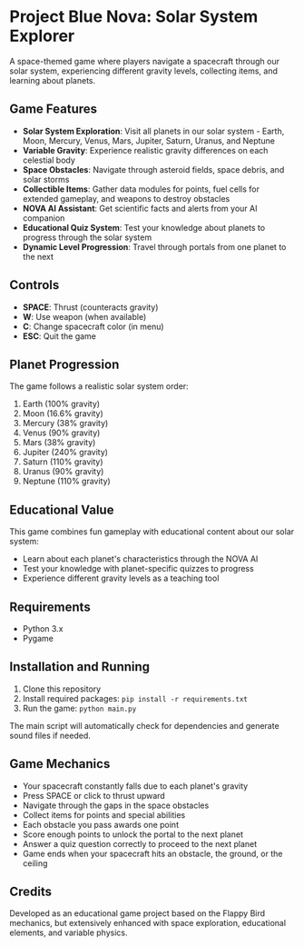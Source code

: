 # Project Blue Nova: Solar System Explorer

A space-themed game where players navigate a spacecraft through our solar system, experiencing different gravity levels, collecting items, and learning about planets.

## Game Features

- **Solar System Exploration**: Visit all planets in our solar system - Earth, Moon, Mercury, Venus, Mars, Jupiter, Saturn, Uranus, and Neptune
- **Variable Gravity**: Experience realistic gravity differences on each celestial body
- **Space Obstacles**: Navigate through asteroid fields, space debris, and solar storms
- **Collectible Items**: Gather data modules for points, fuel cells for extended gameplay, and weapons to destroy obstacles
- **NOVA AI Assistant**: Get scientific facts and alerts from your AI companion
- **Educational Quiz System**: Test your knowledge about planets to progress through the solar system
- **Dynamic Level Progression**: Travel through portals from one planet to the next

## Controls

- **SPACE**: Thrust (counteracts gravity)
- **W**: Use weapon (when available)
- **C**: Change spacecraft color (in menu)
- **ESC**: Quit the game

## Planet Progression

The game follows a realistic solar system order:

1. Earth (100% gravity)
2. Moon (16.6% gravity)
3. Mercury (38% gravity)
4. Venus (90% gravity)
5. Mars (38% gravity)
6. Jupiter (240% gravity)
7. Saturn (110% gravity)
8. Uranus (90% gravity)
9. Neptune (110% gravity)

## Educational Value

This game combines fun gameplay with educational content about our solar system:
- Learn about each planet's characteristics through the NOVA AI
- Test your knowledge with planet-specific quizzes to progress
- Experience different gravity levels as a teaching tool

## Requirements

- Python 3.x
- Pygame

## Installation and Running

1. Clone this repository
2. Install required packages: `pip install -r requirements.txt`
3. Run the game: `python main.py`

The main script will automatically check for dependencies and generate sound files if needed.

## Game Mechanics

- Your spacecraft constantly falls due to each planet's gravity
- Press SPACE or click to thrust upward
- Navigate through the gaps in the space obstacles
- Collect items for points and special abilities
- Each obstacle you pass awards one point
- Score enough points to unlock the portal to the next planet
- Answer a quiz question correctly to proceed to the next planet
- Game ends when your spacecraft hits an obstacle, the ground, or the ceiling

## Credits

Developed as an educational game project based on the Flappy Bird mechanics, but extensively enhanced with space exploration, educational elements, and variable physics.